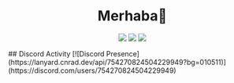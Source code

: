 <h1 align="center">Merhaba👋</h1>
<p align="center">
  <a href="https://discord.com/users/754270824504229949" target"blank_"><img src="https://img.shields.io/badge/Discord%20-7289DA.svg?&style=for-the-badge&logo=discord&logoColor=white"></a>
  <a href="https://open.spotify.com/user/p5awp9dagxa0p5p6sghp4bzjg?si=0105aade8c3645c8" target"blank_"><img
src="https://img.shields.io/badge/Spotify%20-1ed760.svg?&style=for-the-badge&logo=spotify&logoColor=white"></a>
  <a href="https://www.instagram.com/dawendvac/" target"blank_"><img src="https://img.shields.io/badge/INSTAGRAM%20-DC3175.svg?&style=for-the-badge&logo=instagram&logoColor=white"></a>
</p>
##  Discord Activity
[![Discord Presence](https://lanyard.cnrad.dev/api/754270824504229949?bg=010511)](https://discord.com/users/754270824504229949)
